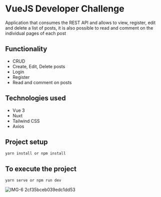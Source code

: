 # VueJS Developer Challenge
Application that consumes the REST API and allows to view, register, edit and delete a list of posts, it is also possible to read and comment on the individual pages of each post

## Functionality
- CRUD
- Create, Edit, Delete posts
- Login
- Register
- Read and comment on posts

## Technologies used 
- Vue 3
- Nuxt
- Tailwind CSS
- Axios

## Project setup
```
yarn install or npm install
```

## To execute the project
```
yarn serve or npm run dev
```
![IMG-6 2cf35bceb039edc1dd53](https://user-images.githubusercontent.com/57879201/193667955-4feeda32-b1a6-4342-b381-90988064e68b.png)
